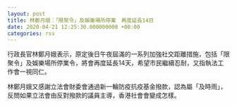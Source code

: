 ```yaml
---
layout: post
title: 林鄭月娥：「限聚令」及娛樂場所停業　再度延長14日
date: 2020-04-21 12:25:30.000000000 +08:00
categories: rss
---
```


行政長官林鄭月娥表示，原定後日午夜屆滿的一系列加強社交距離措施，包括「限聚令」及娛樂場所停業令，將會再度延長14天，希望市民繼續忍耐，又指執法工作會一視同仁。

林鄭月娥又感謝立法會財委會通過新一輪防疫抗疫基金撥款，認為屬「及時雨」，反問如果立法會由反對撥款的議員主導，香港社會會變成怎樣。
